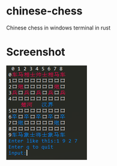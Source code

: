 # chinese-chess
Chinese chess in windows terminal in rust
# Screenshot

![Screenshot](https://raw.githubusercontent.com/jamtg/chinese-chess/master/Screenshot.png)

